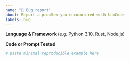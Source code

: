 ```yaml
---
name: "🐛 Bug report"
about: Report a problem you encountered with UnoCode
labels: bug
---
```


**Language & Framework**
(e.g. Python 3.10, Rust, Node.js)

**Code or Prompt Tested**
```python
# paste minimal reproducible example here
